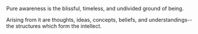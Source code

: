 Pure awareness is the blissful, timeless, and undivided ground of being. 


Arising from it are thoughts, ideas, concepts, beliefs, and understandings--the structures which form the intellect.
